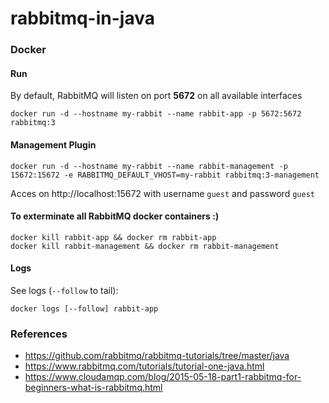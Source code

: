 # rabbitmq-in-java

### Docker

#### Run
By default, RabbitMQ will listen on port **5672** on all available interfaces
```
docker run -d --hostname my-rabbit --name rabbit-app -p 5672:5672 rabbitmq:3
```

#### Management Plugin
```
docker run -d --hostname my-rabbit --name rabbit-management -p 15672:15672 -e RABBITMQ_DEFAULT_VHOST=my-rabbit rabbitmq:3-management
```
Acces on http://localhost:15672 with username `guest` and password `guest`

#### To exterminate all RabbitMQ docker containers :)
```
docker kill rabbit-app && docker rm rabbit-app
docker kill rabbit-management && docker rm rabbit-management
```

#### Logs
See logs (`--follow` to tail):
```
docker logs [--follow] rabbit-app
```

### References
- https://github.com/rabbitmq/rabbitmq-tutorials/tree/master/java
- https://www.rabbitmq.com/tutorials/tutorial-one-java.html
- https://www.cloudamqp.com/blog/2015-05-18-part1-rabbitmq-for-beginners-what-is-rabbitmq.html
